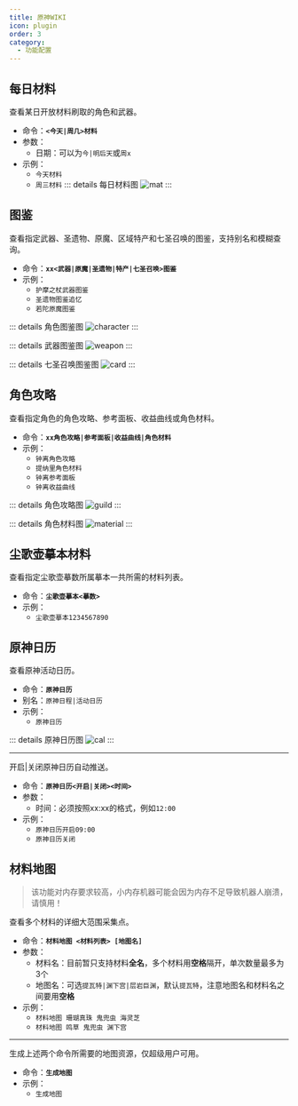```yaml
---
title: 原神WIKI
icon: plugin
order: 3
category:
  - 功能配置
---
```


## 每日材料
查看某日开放材料刷取的角色和武器。
- 命令：**`<今天|周几>材料`**
- 参数：
  - 日期：可以为`今|明后天`或`周x`
- 示例：
  - `今天材料`
  - `周三材料`
::: details 每日材料图
![mat](https://s1.ax1x.com/2023/02/05/pS6WTbj.jpg)
:::

## 图鉴
查看指定武器、圣遗物、原魔、区域特产和七圣召唤的图鉴，支持别名和模糊查询。
- 命令：**`xx<武器|原魔|圣遗物|特产|七圣召唤>图鉴`**
- 示例：
  - `护摩之杖武器图鉴`
  - `圣遗物图鉴追忆`
  - `若陀原魔图鉴`


::: details 角色图鉴图
![character](https://s1.ax1x.com/2023/02/05/pS6fAG6.jpg)
:::

::: details 武器图鉴图
![weapon](https://s1.ax1x.com/2023/02/05/pS6WIKg.jpg)
:::

::: details 七圣召唤图鉴图
![card](https://s1.ax1x.com/2023/02/05/pS6W4xS.jpg)
:::

## 角色攻略
查看指定角色的角色攻略、参考面板、收益曲线或角色材料。
- 命令：**`xx角色攻略|参考面板|收益曲线|角色材料`**
- 示例：
  - `钟离角色攻略`
  - `提纳里角色材料`
  - `钟离参考面板`
  - `钟离收益曲线`

::: details 角色攻略图
![guild](https://s1.ax1x.com/2023/02/05/pS6WorQ.jpg)
:::

::: details 角色材料图
![material](https://s1.ax1x.com/2023/02/05/pS6f6QU.jpg)
:::

## 尘歌壶摹本材料
查看指定尘歌壶摹数所属摹本一共所需的材料列表。
- 命令：**`尘歌壶摹本<摹数>`**
- 示例：
  - `尘歌壶摹本1234567890`

## 原神日历
查看原神活动日历。
- 命令：**`原神日历`**
- 别名：`原神日程|活动日历`
- 示例：
  - `原神日历`

::: details 原神日历图
![cal](https://s1.ax1x.com/2023/02/05/pS6Wh28.jpg)
:::

---
开启|关闭原神日历自动推送。
- 命令：**`原神日历<开启|关闭><时间>`**
- 参数：
  - 时间：必须按照xx:xx的格式，例如`12:00`
- 示例：
  - `原神日历开启09:00`
  - `原神日历关闭`

## 材料地图
> 该功能对内存要求较高，小内存机器可能会因为内存不足导致机器人崩溃，请慎用！

查看多个材料的详细大范围采集点。
- 命令：**`材料地图 <材料列表> [地图名]`**
- 参数：
  - 材料名：目前暂只支持材料**全名**，多个材料用**空格**隔开，单次数量最多为3个
  - 地图名：可选`提瓦特|渊下宫|层岩巨渊`，默认`提瓦特`，注意地图名和材料名之间要用**空格**
- 示例：
  - `材料地图 珊瑚真珠 鬼兜虫 海灵芝`
  - `材料地图 鸣草 鬼兜虫 渊下宫`
---
生成上述两个命令所需要的地图资源，仅超级用户可用。
- 命令：**`生成地图`**
- 示例：
  - `生成地图`